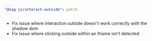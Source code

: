 ```yaml
---
"@zag-js/interact-outside": patch
---
```


- Fix issue where interaction outside doesn't work correctly with the shadow dom
- Fix issue where clicking outside within an iframe isn't detected
